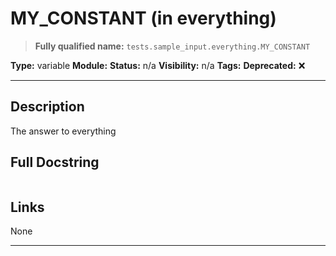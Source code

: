 # MY_CONSTANT (in everything)
> **Fully qualified name:** `tests.sample_input.everything.MY_CONSTANT`

**Type:** variable
**Module:** 
**Status:** n/a
**Visibility:** n/a
**Tags:** 
**Deprecated:** ❌

---

## Description
The answer to everything

## Full Docstring
```

```

## Links
None

---
